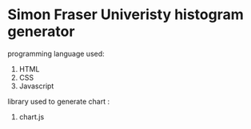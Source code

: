 # Simon Fraser Univeristy histogram generator

programming language used: 
1) HTML
2) CSS 
3) Javascript 

library used to generate chart :
1) chart.js
